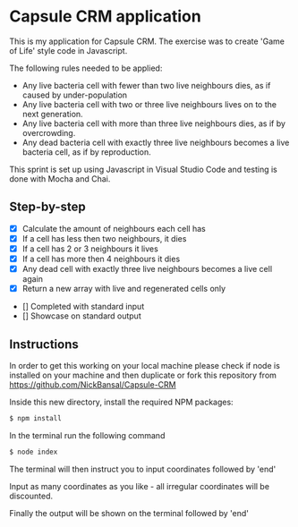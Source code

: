 # Capsule CRM application 
This is my application for Capsule CRM. The exercise was to create 'Game of Life' style code in Javascript. 

The following rules needed to be applied:
* Any live bacteria cell with fewer than two live neighbours dies, as if caused by under-population
* Any live bacteria cell with two or three live neighbours lives on to the next generation.
* Any live bacteria cell with more than three live neighbours dies, as if by overcrowding.
* Any dead bacteria cell with exactly three live neighbours becomes a live bacteria cell, as if by reproduction.

This sprint is set up using Javascript in Visual Studio Code and testing is done with Mocha and Chai.

## Step-by-step
- [x] Calculate the amount of neighbours each cell has
- [x] If a cell has less then two neighbours, it dies
- [x] If a cell has 2 or 3 neighbours it lives
- [x] If a cell has more then 4 neighbours it dies 
- [x] Any dead cell with exactly three live neighbours becomes a live cell again
- [x] Return a new array with live and regenerated cells only
- [] Completed with standard input
- [] Showcase on standard output

## Instructions
In order to get this working on your local machine please check if node is installed on your machine and then duplicate or fork this repository from https://github.com/NickBansal/Capsule-CRM


Inside this new directory, install the required NPM packages:
```js
$ npm install
```
In the terminal run the following command
```js
$ node index
```
The terminal will then instruct you to input coordinates followed by 'end'

Input as many coordinates as you like - all irregular coordinates will be discounted.

Finally the output will be shown on the terminal followed by 'end'
